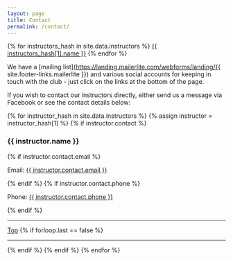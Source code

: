 ```yaml
---
layout: page
title: Contact
permalink: /contact/
---
```


<div class="jump-menu" id="contact-jump-menu">
{% for instructors_hash in site.data.instructors %}
<a href="../contact/#{{ instructors_hash[0] }}-contact">{{ instructors_hash[1].name }}</a>
{% endfor %}
</div>

We have a [mailing list](https://landing.mailerlite.com/webforms/landing/{{ site.footer-links.mailerlite }}) and various social accounts for keeping in touch with the club - just click on the links at the bottom of the page.

If you wish to contact our instructors directly, either send us a message via Facebook or see
the contact details below:

{% for instructor_hash in site.data.instructors %}
{% assign instructor = instructor_hash[1] %}
{% if instructor.contact %}
<section>
    <h3 id="{{ instructor_hash[0]}}-contact">{{ instructor.name }}</h3>
    {% if instructor.contact.email %}<p><span class="details-title">Email: </span><a href="mailto:{{ instructor.contact.email }}">{{ instructor.contact.email }}</a></p>{% endif %}
    {% if instructor.contact.phone %}<p><span class="details-title">Phone:</span> <a href="tel:{{ instructor.contact.phone | remove: ' ' }}">{{ instructor.contact.phone }}</a></p>{% endif %}
</section>
<hr>
<a href="../contact/#contact-jump-menu">Top</a>
{% if forloop.last == false %}
<hr>
{% endif %}
{% endif %}
{% endfor %}